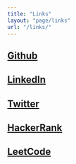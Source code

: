 ```yaml
---
title: "Links"
layout: "page/links"
url: "/links/"
---
```


## [Github](https://github.com/olmoceriotti)
## [LinkedIn](https://www.linkedin.com/in/olmoceriotti/)
## [Twitter](https://example.com)
## [HackerRank](https://www.hackerrank.com/profile/olmoceriotti)
## [LeetCode](https://leetcode.com/u/olmoceriotti/)

